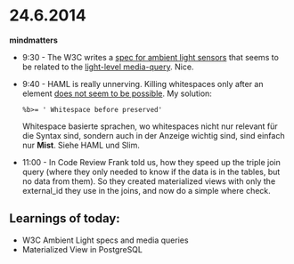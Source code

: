 # 24.6.2014

**mindmatters**

- 9:30 - The W3C writes a [spec for ambient light sensors](http://www.w3.org/TR/2014/WD-ambient-light-20140619/) that seems to be related to the [light-level media-query](http://dev.w3.org/csswg/mediaqueries4/#light-level). Nice.

- 9:40 - HAML is really unnerving. Killing whitespaces only after an element [does not seem to be possible](http://mervine.net/killing-whitespace-in-haml). My solution:

    ```
    %b>= ' Whitespace before preserved'
    ```

    Whitespace basierte sprachen, wo whitespaces nicht nur relevant für die Syntax sind, sondern auch in der Anzeige wichtig sind, sind einfach nur **Mist**. Siehe HAML und Slim.

- 11:00 - In Code Review Frank told us, how they speed up the triple join query (where they only needed to know if the data is in the tables, but no data from them). So they created materialized views with only the external_id they use in the joins, and now do a simple where check.



## Learnings of today:

-  W3C Ambient Light specs and media queries
- Materialized View in PostgreSQL
